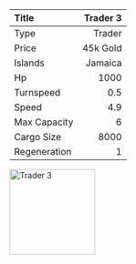 |Title        | Trader 3
|:-|-:
|Type         | Trader               
|Price        | 45k Gold    
|Islands      | Jamaica
|Hp           | 1000
|Turnspeed    | 0.5
|Speed        | 4.9
|Max Capacity | 6
|Cargo Size   | 8000
|Regeneration | 1

<img src="/assets/img/ships/trader.png" alt="Trader 3" width="150px" length="150px">

